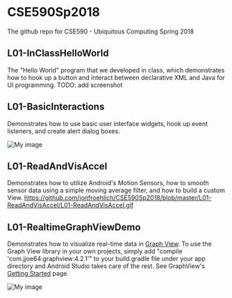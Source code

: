 # CSE590Sp2018
The github repo for CSE590 - Ubiquitous Computing Spring 2018

## L01-InClassHelloWorld
The "Hello World" program that we developed in class, which demonstrates how to hook up a button and interact between declarative XML and Java for UI programming.
TODO: add screenshot

## L01-BasicInteractions
Demonstrates how to use basic user interface widgets, hook up event listeners, and create alert dialog boxes.

![My image](https://github.com/jonfroehlich/CSE590Sp2018/blob/master/L01-BasicInteractions/L01-BasicInteractions.gif)

## L01-ReadAndVisAccel
Demonstrates how to utilize Android's Motion Sensors, how to smooth sensor data using a simple moving average filter, and how to build a custom View.
https://github.com/jonfroehlich/CSE590Sp2018/blob/master/L01-ReadAndVisAccel/L01-ReadAndVisAccel.gif


## L01-RealtimeGraphViewDemo
Demonstrates how to visualize real-time data in [Graph View](http://www.android-graphview.org/). To use the Graph View library in your own projects, simply add "compile 'com.jjoe64:graphview:4.2.1'" to your build.gradle file under your app directory and Android Studio takes care of the rest. See GraphView's [Getting Started](http://www.android-graphview.org/download-getting-started/) page.

![My image](https://github.com/jonfroehlich/CSE590Sp2018/blob/master/L01-RealtimeGraphViewDemo/L01-RealtimeGraphViewDemo.gif)

